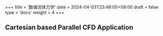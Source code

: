 +++
title = '数値流体力学'
date = 2024-04-03T23:48:00+09:00
draft = false
type = 'docs'
weight = 4
+++


## Cartesian based Parallel CFD Application